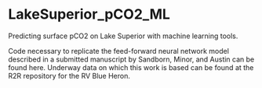 # LakeSuperior_pCO2_ML
Predicting surface pCO2 on Lake Superior with machine learning tools. 

Code necessary to replicate the feed-forward neural network model described in a submitted manuscript by Sandborn, Minor, and Austin can be found here. Underway data on which this work is based can be found at the R2R repository for the RV Blue Heron. 
